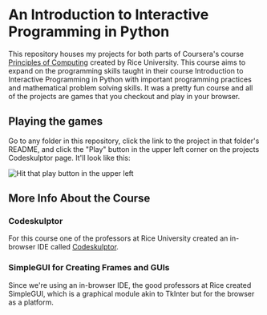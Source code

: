 # An Introduction to Interactive Programming in Python

This repository houses my projects for both parts of Coursera's course [Principles of Computing](https://www.coursera.org/learn/principles-of-computing-1) created by Rice University. This course aims to expand on the programming skills taught in their course Introduction to Interactive Programming in Python with important programming practices and mathematical problem solving skills. It was a pretty fun course and all of the projects are games that you checkout and play in your browser.

## Playing the games

Go to any folder in this repository, click the link to the project in that folder's README, and click the "Play" button in the upper left corner on the projects Codeskulptor page.  It'll look like this:

![Hit that play button in the upper left](https://raw.githubusercontent.com/znalbert/rice_university_coursera_iipp/master/01_rock_paper_scissors_lizard_spock/rpsls-play-button.png)

## More Info About the Course

### Codeskulptor

For this course one of the professors at Rice University created an in-browser IDE called [Codeskulptor](http://www.codeskulptor.org/).

### SimpleGUI for Creating Frames and GUIs

Since we're using an in-browser IDE, the good professors at Rice created SimpleGUI, which is a graphical module akin to TkInter but for the browser as a platform.
